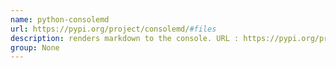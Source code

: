 ```yaml
---
name: python-consolemd
url: https://pypi.org/project/consolemd/#files
description: renders markdown to the console. URL : https://pypi.org/project/consolemd/#files Groups : None
group: None
---
```

